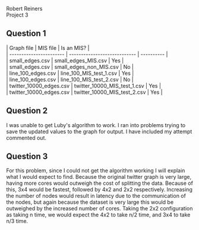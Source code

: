 Robert Reiners  
Project 3  

<h2>Question 1</h2>  
|        Graph file       |           MIS file           | Is an MIS? |<br/>
| ----------------------- | ---------------------------- | ---------- |<br/>
| small_edges.csv         | small_edges_MIS.csv          | Yes        |<br/>
| small_edges.csv         | small_edges_non_MIS.csv      | No         |<br/>
| line_100_edges.csv      | line_100_MIS_test_1.csv      | Yes        |<br/>
| line_100_edges.csv      | line_100_MIS_test_2.csv      | No         |<br/>
| twitter_10000_edges.csv | twitter_10000_MIS_test_1.csv | Yes        |<br/>
| twitter_10000_edges.csv | twitter_10000_MIS_test_2.csv | Yes        |<br/>

<h2>Question 2</h2>  
I was unable to get Luby's algorithm to work. I ran into problems trying to save the updated values to the graph for output. I have included my attempt commented out.  

<h2>Question 3</h2>  
For this problem, since I could not get the algorithm working I will explain what I would expect to find. Because the original twitter graph is very large, having more cores would outweigh the cost of splitting the data. Because of this, 3x4 would be fastest, followed by 4x2 and 2x2 respectively. Increasing the number of nodes would result in latency due to the communication of the nodes, but again because the dataset is very large this would be outweighed by the increased number of cores. Taking the 2x2 configuration as taking n time, we would expect the 4x2 to take n/2 time, and 3x4 to take n/3 time.  